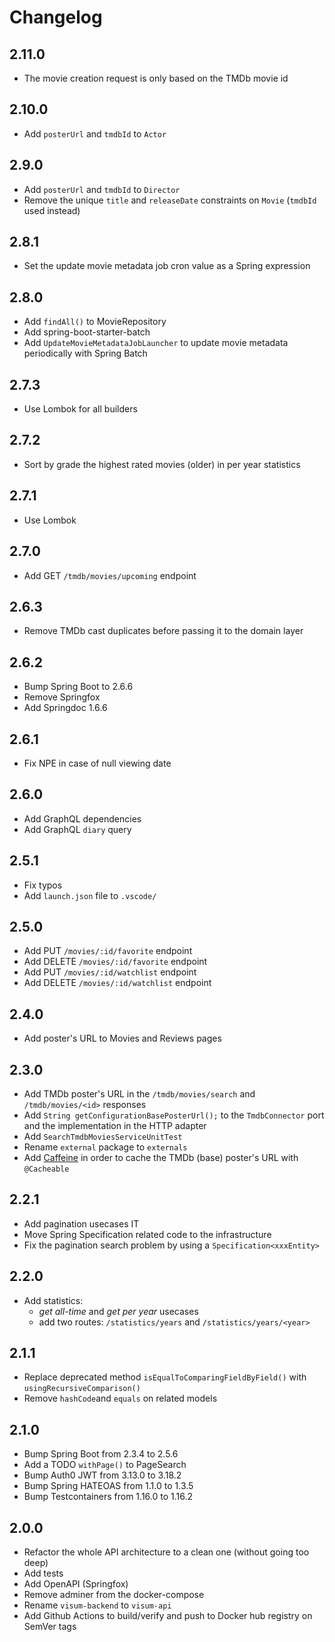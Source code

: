 # Changelog

## 2.11.0

- The movie creation request is only based on the TMDb movie id

## 2.10.0

- Add `posterUrl` and `tmdbId` to `Actor`

## 2.9.0

- Add `posterUrl` and `tmdbId` to `Director`
- Remove the unique `title` and `releaseDate` constraints on `Movie` (`tmdbId` used instead)

## 2.8.1

- Set the update movie metadata job cron value as a Spring expression

## 2.8.0

- Add `findAll()` to MovieRepository
- Add spring-boot-starter-batch
- Add `UpdateMovieMetadataJobLauncher` to update movie metadata periodically with Spring Batch

## 2.7.3

- Use Lombok for all builders

## 2.7.2

- Sort by grade the highest rated movies (older) in per year statistics

## 2.7.1

- Use Lombok

## 2.7.0

- Add GET `/tmdb/movies/upcoming` endpoint

## 2.6.3

- Remove TMDb cast duplicates before passing it to the domain layer

## 2.6.2

- Bump Spring Boot to 2.6.6
- Remove Springfox
- Add Springdoc 1.6.6

## 2.6.1

- Fix NPE in case of null viewing date

## 2.6.0

- Add GraphQL dependencies
- Add GraphQL `diary` query

## 2.5.1

- Fix typos
- Add `launch.json` file to `.vscode/`

## 2.5.0

- Add PUT `/movies/:id/favorite` endpoint
- Add DELETE `/movies/:id/favorite` endpoint
- Add PUT `/movies/:id/watchlist` endpoint
- Add DELETE `/movies/:id/watchlist` endpoint

## 2.4.0

- Add poster's URL to Movies and Reviews pages

## 2.3.0

- Add TMDb poster's URL in the `/tmdb/movies/search` and `/tmdb/movies/<id>` responses
- Add `String getConfigurationBasePosterUrl();` to the `TmdbConnector` port and the implementation in the HTTP adapter
- Add `SearchTmdbMoviesServiceUnitTest`
- Rename `external` package to `externals`
- Add [Caffeine](https://github.com/ben-manes/caffeine) in order to cache the TMDb (base) poster's URL with `@Cacheable`

## 2.2.1

- Add pagination usecases IT
- Move Spring Specification related code to the infrastructure
- Fix the pagination search problem by using a `Specification<xxxEntity>`

## 2.2.0

- Add statistics:
  - _get all-time_ and _get per year_ usecases
  - add two routes: `/statistics/years` and `/statistics/years/<year>`

## 2.1.1

- Replace deprecated method `isEqualToComparingFieldByField()` with `usingRecursiveComparison()`
- Remove `hashCode`and `equals` on related models

## 2.1.0

- Bump Spring Boot from 2.3.4 to 2.5.6
- Add a TODO `withPage()` to PageSearch
- Bump Auth0 JWT from 3.13.0 to 3.18.2
- Bump Spring HATEOAS from 1.1.0 to 1.3.5
- Bump Testcontainers from 1.16.0 to 1.16.2

## 2.0.0

- Refactor the whole API architecture to a clean one (without going too deep)
- Add tests
- Add OpenAPI (Springfox)
- Remove adminer from the docker-compose
- Rename `visum-backend` to `visum-api`
- Add Github Actions to build/verify and push to Docker hub registry on SemVer tags
